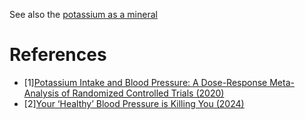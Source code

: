 See also the [potassium as a mineral](../minerals/potassium.md)

# References
- [1][Potassium Intake and Blood Pressure: A Dose-Response Meta-Analysis of Randomized Controlled Trials (2020)](https://pubmed.ncbi.nlm.nih.gov/32500831/)
- [2][Your ‘Healthy’ Blood Pressure is Killing You (2024)](https://www.youtube.com/watch?v=ap6RAcnnKPg)
